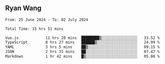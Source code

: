 ## Ryan Wang

<!--START_SECTION:waka-->

```txt
From: 25 June 2024 - To: 02 July 2024

Total Time: 33 hrs 51 mins

Vue.js            11 hrs 20 mins  ████████▒░░░░░░░░░░░░░░░░   33.52 %
TypeScript        8 hrs 27 mins   ██████▒░░░░░░░░░░░░░░░░░░   24.99 %
YAML              3 hrs 5 mins    ██▒░░░░░░░░░░░░░░░░░░░░░░   09.15 %
JSON              2 hrs 31 mins   ██░░░░░░░░░░░░░░░░░░░░░░░   07.47 %
Markdown          1 hr 42 mins    █▒░░░░░░░░░░░░░░░░░░░░░░░   05.06 %
```

<!--END_SECTION:waka-->
